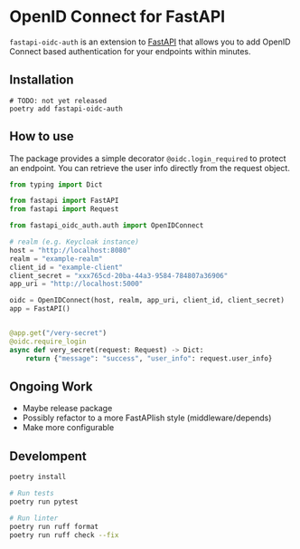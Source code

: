 # OpenID Connect for FastAPI

`fastapi-oidc-auth` is an extension to [FastAPI](https://fastapi.tiangolo.com/)
that allows you to add OpenID Connect based authentication for your endpoints
within minutes.

## Installation

```
# TODO: not yet released
poetry add fastapi-oidc-auth
```

## How to use

The package provides a simple decorator `@oidc.login_required` to protect
an endpoint. You can retrieve the user info directly from the request object.

```py
from typing import Dict

from fastapi import FastAPI
from fastapi import Request

from fastapi_oidc_auth.auth import OpenIDConnect

# realm (e.g. Keycloak instance)
host = "http://localhost:8080"
realm = "example-realm"
client_id = "example-client"
client_secret = "xxx765cd-20ba-44a3-9584-784807a36906"
app_uri = "http://localhost:5000"

oidc = OpenIDConnect(host, realm, app_uri, client_id, client_secret)
app = FastAPI()


@app.get("/very-secret")
@oidc.require_login
async def very_secret(request: Request) -> Dict:
    return {"message": "success", "user_info": request.user_info}
```

## Ongoing Work

- Maybe release package
- Possibly refactor to a more FastAPIish style (middleware/depends)
- Make more configurable

## Develompent

```bash
poetry install

# Run tests
poetry run pytest

# Run linter
poetry run ruff format
poetry run ruff check --fix
```
